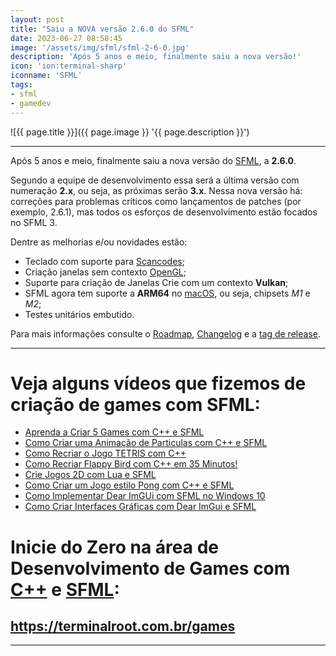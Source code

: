 ```yaml
---
layout: post
title: "Saiu a NOVA versão 2.6.0 do SFML"
date: 2023-06-27 08:58:45
image: '/assets/img/sfml/sfml-2-6-0.jpg'
description: 'Após 5 anos e meio, finalmente saiu a nova versão!'
icon: 'ion:terminal-sharp'
iconname: 'SFML'
tags:
- sfml
- gamedev
---
```


![{{ page.title }}]({{ page.image }} '{{ page.description }}')

---

Após 5 anos e meio, finalmente saiu a nova versão do [SFML](https://terminalroot.com.br/tags#sfml), a **2.6.0**.

Segundo a equipe de desenvolvimento essa será a última versão com numeração **2.x**, ou seja, as próximas serão **3.x**. Nessa nova versão há: correções para problemas críticos como lançamentos de patches (por exemplo, 2.6.1), mas todos os esforços de desenvolvimento estão focados no SFML 3. 

Dentre as melhorias e/ou novidades estão:
+ Teclado com suporte para [Scancodes](https://en.wikipedia.org/wiki/Scancode);
+ Criação janelas sem contexto [OpenGL](https://terminalroot.com.br/games);
+ Suporte para criação de Janelas Crie com um contexto **Vulkan**;
+ SFML agora tem suporte a **ARM64** no [macOS](https://terminalroot.com.br/tags#macos), ou seja, chipsets *M1* e *M2*;
+ Testes unitários embutido.

Para mais informações consulte o [Roadmap](https://en.sfml-dev.org/forums/index.php?topic=24372.0), [Changelog](https://www.sfml-dev.org/changelog.php#sfml-2.6.0) e a [tag de release](https://github.com/SFML/SFML/releases/tag/2.6.0).

---

# Veja alguns vídeos que fizemos de criação de games com SFML:
+ [Aprenda a Criar 5 Games com C++ e SFML](https://terminalroot.com.br/2022/04/aprenda-a-criar-5-games-com-cpp-e-sfml.html)
+ [Como Criar uma Animação de Particulas com C++ e SFML](https://terminalroot.com.br/2022/05/como-criar-uma-animacao-de-particulas-com-cpp-e-sfml.html)
+ [Como Recriar o Jogo TETRIS com C++](https://terminalroot.com.br/2022/09/como-recriar-o-jogo-tetris-com-cpp.html)
+ [Como Recriar Flappy Bird com C++ em 35 Minutos!](https://terminalroot.com.br/2022/08/como-recriar-flappy-bird-com-cpp-em-35-minutos.html)
+ [Crie Jogos 2D com Lua e SFML](https://terminalroot.com.br/2022/07/crie-jogos-2d-com-lua-e-sfml.html)
+ [Como Criar um Jogo estilo Pong com C++ e SFML](https://terminalroot.com.br/2022/07/como-criar-um-jogo-estilo-pong-com-cpp-e-sfml.html)
+ [Como Implementar Dear ImGUi com SFML no Windows 10](https://terminalroot.com.br/2022/07/como-implementar-dear-imgui-com-sfml-no-windows-10.html)
+ [Como Criar Interfaces Gráficas com Dear ImGui e SFML](https://terminalroot.com.br/2022/05/como-criar-interfaces-graficas-com-dear-imgui-e-sfml.html)

# Inicie do Zero na área de Desenvolvimento de Games com [C++](https://terminalroot.com.br/tags#cpp) e [SFML](https://terminalroot.com.br/games):
## <https://terminalroot.com.br/games>

---


